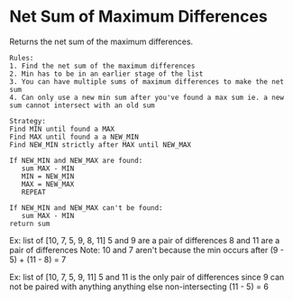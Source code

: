 # Net Sum of Maximum Differences
Returns the net sum of the maximum differences.

    Rules:
    1. Find the net sum of the maximum differences
    2. Min has to be in an earlier stage of the list
    3. You can have multiple sums of maximum differences to make the net sum
    4. Can only use a new min sum after you've found a max sum ie. a new sum cannot intersect with an old sum

    Strategy:
    Find MIN until found a MAX
    Find MAX until found a a NEW_MIN
    Find NEW_MIN strictly after MAX until NEW_MAX

    If NEW_MIN and NEW_MAX are found:
       sum MAX - MIN
       MIN = NEW_MIN
       MAX = NEW_MAX
       REPEAT

    If NEW_MIN and NEW_MAX can't be found:
       sum MAX - MIN
    return sum

Ex: list of [10, 7, 5, 9, 8, 11]
5 and 9 are a pair of differences
8 and 11 are a pair of differences
Note: 10 and 7 aren't because the min occurs after
(9 - 5) + (11 - 8) = 7

Ex: list of [10, 7, 5, 9, 11]
5 and 11 is the only pair of differences since 9 can not be paired with anything anything else non-intersecting
(11 - 5) = 6
